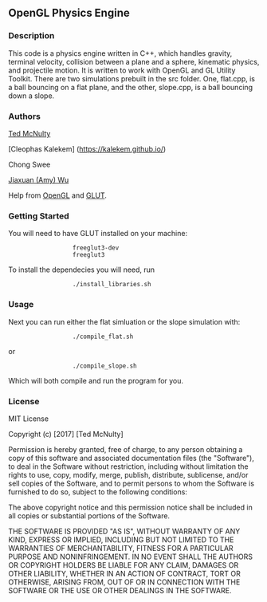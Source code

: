 ## OpenGL Physics Engine

### Description

  This code is a physics engine written in C++, which handles gravity, terminal velocity, collision between a plane and a sphere, kinematic physics, and projectile motion. It is written to work with OpenGL and GL Utility Toolkit. There are two simulations prebuilt in the src folder. One, flat.cpp, is a ball bouncing on a flat plane, and the other, slope.cpp, is a ball bouncing down a slope. 

### Authors

[Ted McNulty](http://www.tedmcnulty.com)

[Cleophas Kalekem] (https://kalekem.github.io/)

Chong Swee

[Jiaxuan (Amy) Wu](https://amybohbeanii.github.io)

Help from [OpenGL](https://www.opengl.org) and [GLUT](https://www.opengl.org/resources/libraries/glut/).

### Getting Started
You will need to have GLUT installed on your machine:

                      freeglut3-dev
                      freeglut3
       
To install the dependecies you will need, run
                     
                      ./install_libraries.sh

### Usage

Next you can run either the flat simluation or the slope simulation with:

                      ./compile_flat.sh
or
                      
                      ./compile_slope.sh

Which will both compile and run the program for you.

### License

MIT License

Copyright (c) [2017] [Ted McNulty]

Permission is hereby granted, free of charge, to any person obtaining a copy
of this software and associated documentation files (the "Software"), to deal
in the Software without restriction, including without limitation the rights
to use, copy, modify, merge, publish, distribute, sublicense, and/or sell
copies of the Software, and to permit persons to whom the Software is
furnished to do so, subject to the following conditions:

The above copyright notice and this permission notice shall be included in all
copies or substantial portions of the Software.

THE SOFTWARE IS PROVIDED "AS IS", WITHOUT WARRANTY OF ANY KIND, EXPRESS OR
IMPLIED, INCLUDING BUT NOT LIMITED TO THE WARRANTIES OF MERCHANTABILITY,
FITNESS FOR A PARTICULAR PURPOSE AND NONINFRINGEMENT. IN NO EVENT SHALL THE
AUTHORS OR COPYRIGHT HOLDERS BE LIABLE FOR ANY CLAIM, DAMAGES OR OTHER
LIABILITY, WHETHER IN AN ACTION OF CONTRACT, TORT OR OTHERWISE, ARISING FROM,
OUT OF OR IN CONNECTION WITH THE SOFTWARE OR THE USE OR OTHER DEALINGS IN THE
SOFTWARE.
